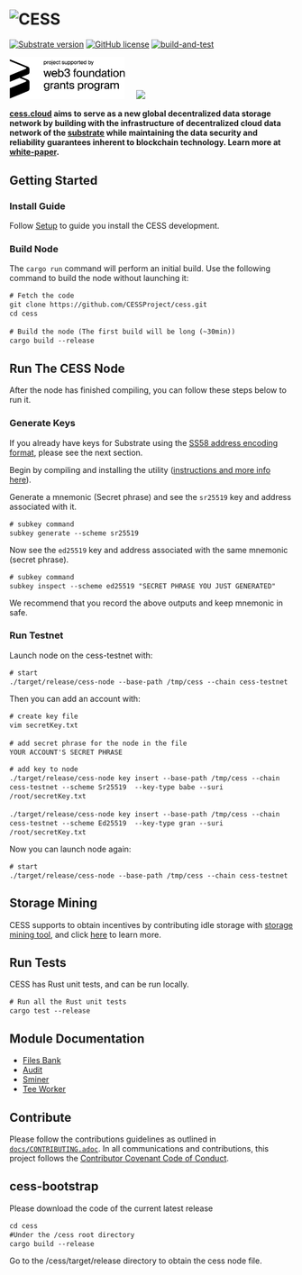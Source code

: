 # ![CESS](https://raw.githubusercontent.com/Cumulus2021/W3F-illustration/main/banner5.png)

[![Substrate version](https://img.shields.io/badge/Substrate-3.0.0-blue?logo=Parity%20Substrate)](https://substrate.dev/) [![GitHub license](https://img.shields.io/badge/license-GPL3%2FApache2-blue)](#LICENSE)
[![build-and-test](https://github.com/CESSProject/cess/actions/workflows/build-and-test.yml/badge.svg)](https://github.com/CESSProject/cess/actions/workflows/build-and-test.yml)


<a href='https://web3.foundation/'><img width='205' alt='web3f_grants_badge.png' src='https://github.com/heyworld88/gitskills/blob/main/web3f_grants_badge.png'></a>&nbsp;&nbsp;&nbsp;&nbsp;&nbsp;<a href='https://builders.parity.io/'><img width='240' src='https://user-images.githubusercontent.com/15166250/219302289-c2187f64-b0d8-46cc-a953-74d13267d7db.png'></a>

  
**[cess.cloud](http://cess.cloud/) aims to serve as a new global decentralized data storage network by building with the infrastructure of decentralized cloud data network of the [substrate](https://substrate.dev/) while maintaining the data security and reliability guarantees inherent to blockchain technology. Learn more at [white-paper](https://github.com/CESSProject/Whitepaper).** 

## Getting Started


### Install Guide

Follow [Setup](docs/setup.md) to guide you install the CESS development.

### Build Node

The `cargo run` command will perform an initial build. Use the following command to build the node without launching it:

```
# Fetch the code
git clone https://github.com/CESSProject/cess.git
cd cess

# Build the node (The first build will be long (~30min))
cargo build --release
```

## Run The CESS Node


After the node has finished compiling, you can follow these steps below to run it. 

### Generate Keys

If you already have keys for Substrate using the [SS58 address encoding format](https://docs.substrate.io/v3/advanced/ss58/), please see the next section.

Begin by compiling and installing the utility ([instructions and more info here](https://substrate.dev/docs/en/knowledgebase/integrate/subkey)). 

Generate a mnemonic (Secret phrase) and see the `sr25519` key and address associated with it.

```
# subkey command
subkey generate --scheme sr25519
```

Now see the `ed25519` key and address associated with the same mnemonic (secret phrase).

```
# subkey command
subkey inspect --scheme ed25519 "SECRET PHRASE YOU JUST GENERATED"
```

We recommend that you record the above outputs and keep mnemonic in safe.

### Run Testnet

Launch node on the cess-testnet with:

```
# start
./target/release/cess-node --base-path /tmp/cess --chain cess-testnet
```

Then you can add an account with:

```
# create key file
vim secretKey.txt

# add secret phrase for the node in the file
YOUR ACCOUNT'S SECRET PHRASE
```

```
# add key to node
./target/release/cess-node key insert --base-path /tmp/cess --chain cess-testnet --scheme Sr25519  --key-type babe --suri /root/secretKey.txt

./target/release/cess-node key insert --base-path /tmp/cess --chain cess-testnet --scheme Ed25519  --key-type gran --suri /root/secretKey.txt
```

Now you can launch node again:

```
# start
./target/release/cess-node --base-path /tmp/cess --chain cess-testnet
```

## Storage Mining

CESS supports to obtain incentives by contributing idle storage with [storage mining tool](https://github.com/CESSProject/storage-mining-tool), and click [here](https://github.com/CESSProject/cess/tree/main/docs/designs-of-storage-mining.md) to learn more.

## Run Tests

CESS has Rust unit tests, and can be run locally.

```
# Run all the Rust unit tests
cargo test --release
```

## Module Documentation

* [Files Bank](c-pallets/file-bank)
* [Audit](c-pallets/audit)
* [Sminer](c-pallets/sminer)
* [Tee Worker](c-pallets/tee-worker)

## Contribute

Please follow the contributions guidelines as outlined in [`docs/CONTRIBUTING.adoc`](docs/CONTRIBUTING.adoc). In all communications and contributions, this project follows the [Contributor Covenant Code of Conduct](docs/CODE_OF_CONDUCT.md).

## cess-bootstrap

Please download the code of the current latest release
```
cd cess
#Under the /cess root directory
cargo build --release
```
Go to the /cess/target/release directory to obtain the cess node file.
